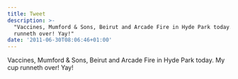 ```yaml
---
title: Tweet
description: >-
  "Vaccines, Mumford & Sons, Beirut and Arcade Fire in Hyde Park today. My cup
  runneth over! Yay!"
date: '2011-06-30T08:06:46+01:00'
---
```

Vaccines, Mumford & Sons, Beirut and Arcade Fire in Hyde Park today. My cup runneth over! Yay!
